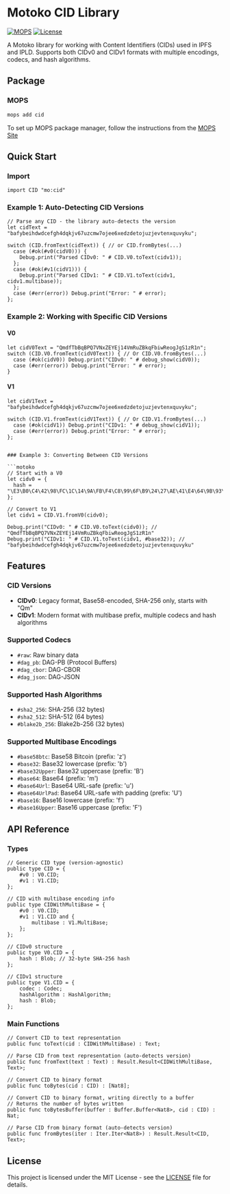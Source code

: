 # Motoko CID Library

[![MOPS](https://img.shields.io/badge/MOPS-cid-blue)](https://mops.one/cid)
[![License](https://img.shields.io/badge/license-MIT-blue.svg)](https://github.com/edjcase/motoko_cid/blob/main/LICENSE)

A Motoko library for working with Content Identifiers (CIDs) used in IPFS and IPLD. Supports both CIDv0 and CIDv1 formats with multiple encodings, codecs, and hash algorithms.

## Package

### MOPS

```bash
mops add cid
```

To set up MOPS package manager, follow the instructions from the [MOPS Site](https://mops.one)

## Quick Start

### Import

```motoko
import CID "mo:cid"
```

### Example 1: Auto-Detecting CID Versions

```motoko
// Parse any CID - the library auto-detects the version
let cidText = "bafybeihdwdcefgh4dqkjv67uzcmw7ojee6xedzdetojuzjevtenxquvyku";

switch (CID.fromText(cidText)) { // or CID.fromBytes(...)
  case (#ok(#v0(cidV0))) {
    Debug.print("Parsed CIDv0: " # CID.V0.toText(cidv1));
  };
  case (#ok(#v1(cidV1))) {
    Debug.print("Parsed CIDv1: " # CID.V1.toText(cidv1, cidv1.multibase));
  };
  case (#err(error)) Debug.print("Error: " # error);
};

```

### Example 2: Working with Specific CID Versions

#### V0

```motoko
let cidV0Text = "QmdfTbBqBPQ7VNxZEYEj14VmRuZBkqFbiwReogJgS1zR1n";
switch (CID.V0.fromText(cidV0Text)) { // Or CID.V0.fromBytes(...)
  case (#ok(cidV0)) Debug.print("CIDv0: " # debug_show(cidV0));
  case (#err(error)) Debug.print("Error: " # error);
}
```

#### V1

````motoko
let cidV1Text = "bafybeihdwdcefgh4dqkjv67uzcmw7ojee6xedzdetojuzjevtenxquvyku";

switch (CID.V1.fromText(cidV1Text)) { // Or CID.V1.fromBytes(...)
  case (#ok(cidV1)) Debug.print("CIDv1: " # debug_show(cidV1));
  case (#err(error)) Debug.print("Error: " # error);
};


### Example 3: Converting Between CID Versions

```motoko
// Start with a V0
let cidv0 = {
  hash = "\E3\B0\C4\42\98\FC\1C\14\9A\FB\F4\C8\99\6F\B9\24\27\AE\41\E4\64\9B\93\4C\A4\95\99\1B\78\52\B8\55";
};

// Convert to V1
let cidv1 = CID.V1.fromV0(cidv0);

Debug.print("CIDv0: " # CID.V0.toText(cidv0)); // "QmdfTbBqBPQ7VNxZEYEj14VmRuZBkqFbiwReogJgS1zR1n"
Debug.print("CIDv1: " # CID.V1.toText(cidv1, #base32)); // "bafybeihdwdcefgh4dqkjv67uzcmw7ojee6xedzdetojuzjevtenxquvyku"
````

## Features

### CID Versions

- **CIDv0**: Legacy format, Base58-encoded, SHA-256 only, starts with "Qm"
- **CIDv1**: Modern format with multibase prefix, multiple codecs and hash algorithms

### Supported Codecs

- `#raw`: Raw binary data
- `#dag_pb`: DAG-PB (Protocol Buffers)
- `#dag_cbor`: DAG-CBOR
- `#dag_json`: DAG-JSON

### Supported Hash Algorithms

- `#sha2_256`: SHA-256 (32 bytes)
- `#sha2_512`: SHA-512 (64 bytes)
- `#blake2b_256`: Blake2b-256 (32 bytes)

### Supported Multibase Encodings

- `#base58btc`: Base58 Bitcoin (prefix: 'z')
- `#base32`: Base32 lowercase (prefix: 'b')
- `#base32Upper`: Base32 uppercase (prefix: 'B')
- `#base64`: Base64 (prefix: 'm')
- `#base64Url`: Base64 URL-safe (prefix: 'u')
- `#base64UrlPad`: Base64 URL-safe with padding (prefix: 'U')
- `#base16`: Base16 lowercase (prefix: 'f')
- `#base16Upper`: Base16 uppercase (prefix: 'F')

## API Reference

### Types

```motoko
// Generic CID type (version-agnostic)
public type CID = {
    #v0 : V0.CID;
    #v1 : V1.CID;
};

// CID with multibase encoding info
public type CIDWithMultiBase = {
    #v0 : V0.CID;
    #v1 : V1.CID and {
        multibase : V1.MultiBase;
    };
};

// CIDv0 structure
public type V0.CID = {
    hash : Blob; // 32-byte SHA-256 hash
};

// CIDv1 structure
public type V1.CID = {
    codec : Codec;
    hashAlgorithm : HashAlgorithm;
    hash : Blob;
};
```

### Main Functions

```motoko
// Convert CID to text representation
public func toText(cid : CIDWithMultiBase) : Text;

// Parse CID from text representation (auto-detects version)
public func fromText(text : Text) : Result.Result<CIDWithMultiBase, Text>;

// Convert CID to binary format
public func toBytes(cid : CID) : [Nat8];

// Convert CID to binary format, writing directly to a buffer
// Returns the number of bytes written
public func toBytesBuffer(buffer : Buffer.Buffer<Nat8>, cid : CID) : Nat;

// Parse CID from binary format (auto-detects version)
public func fromBytes(iter : Iter.Iter<Nat8>) : Result.Result<CID, Text>;
```

## License

This project is licensed under the MIT License - see the [LICENSE](LICENSE) file for details.
